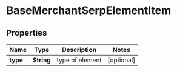 

# BaseMerchantSerpElementItem


## Properties

| Name | Type | Description | Notes |
|------------ | ------------- | ------------- | -------------|
|**type** | **String** | type of element |  [optional] |



